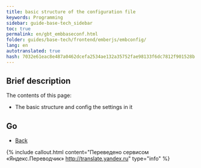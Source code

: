 ```yaml
--- 
title: basic structure of the configuration file 
keywords: Programming 
sidebar: guide-base-tech_sidebar 
toc: true 
permalink: en/gbt_embbaseconf.html 
folder: guides/base-tech/frontend/emberjs/embconfig/ 
lang: en 
autotranslated: true 
hash: 7032e61eac8e487a0462dcefa2534ae132a35752fae98133f6dc7812f901528b 
--- 
```


## Brief description 

The contents of this page: 

* The basic structure and config the settings in it 

## Go 

* [Back](gbt_emberjs.html)


{% include callout.html content="Переведено сервисом «Яндекс.Переводчик» <http://translate.yandex.ru>" type="info" %}
